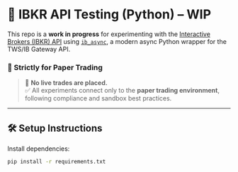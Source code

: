 # 🧪 IBKR API Testing (Python) – WIP

This repo is a **work in progress** for experimenting with the [Interactive Brokers (IBKR) API](https://interactivebrokers.github.io/) using [`ib_async`](https://ib-api-reloaded.github.io/ib_async/index.html), a modern async Python wrapper for the TWS/IB Gateway API.

### 🔐 Strictly for Paper Trading

> 🚫 **No live trades are placed.**  
> ✅ All experiments connect only to the **paper trading environment**, following compliance and sandbox best practices.

---

## 🛠 Setup Instructions

Install dependencies:

```bash
pip install -r requirements.txt

